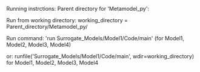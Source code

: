 Running instrctions:
Parent directory for 'Metamodel_py':

Run from working directory:
working_directory = Parent_directory/Metamodel_py/

Run command:
'run Surrogate_Models/Model1/Code/main' (for Model1, Model2, Model3, Model4)

or:
runfile('Surrogate_Models/Model1/Code/main', wdir=working_directory)
for Model1, Model2, Model3, Model4
